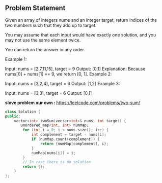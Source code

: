 ## Problem Statement

Given an array of integers nums and an integer target, return indices of the two numbers such that they add up to target.

You may assume that each input would have exactly one solution, and you may not use the same element twice.

You can return the answer in any order.

 
Example 1:

Input: nums = [2,7,11,15], target = 9
Output: [0,1]
Explanation: Because nums[0] + nums[1] == 9, we return [0, 1].
Example 2:

Input: nums = [3,2,4], target = 6
Output: [1,2]
Example 3:

Input: nums = [3,3], target = 6
Output: [0,1]

**slove problem our own :** https://leetcode.com/problems/two-sum/

```cpp
class Solution {
public:
    vector<int> twoSum(vector<int>& nums, int target) {
       unordered_map<int, int> numMap;
        for (int i = 0; i < nums.size(); i++) {
            int complement = target - nums[i];
            if (numMap.count(complement)) {
                return {numMap[complement], i};
            }
            numMap[nums[i]] = i;
        }
        // In case there is no solution
        return {};
    }
};
```